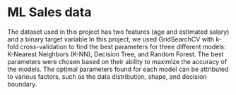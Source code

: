 # ML Sales data

The dataset used in this project has two features (age and estimated salary) and a binary target variable
In this project, we used GridSearchCV with k-fold cross-validation to find the best parameters for three different models: K-Nearest Neighbors (K-NN), Decision Tree, and Random Forest. The best parameters were chosen based on their ability to maximize the accuracy of the models. The optimal parameters found for each model can be attributed to various factors, such as the data distribution, shape, and decision boundary.
